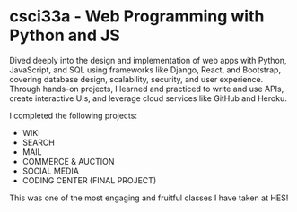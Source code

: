# csci33a - Web Programming with Python and JS

Dived deeply into the design and implementation of web apps with Python, JavaScript, and SQL using frameworks like Django, React, and Bootstrap, covering database design, scalability, security, and user experience. Through hands-on projects, I learned and practiced to write and use APIs, create interactive UIs, and leverage cloud services like GitHub and Heroku. 

I completed the following projects:
- WIKI
- SEARCH
- MAIL
- COMMERCE & AUCTION
- SOCIAL MEDIA
- CODING CENTER (FINAL PROJECT)
  
This was one of the most engaging and fruitful classes I have taken at HES! 
